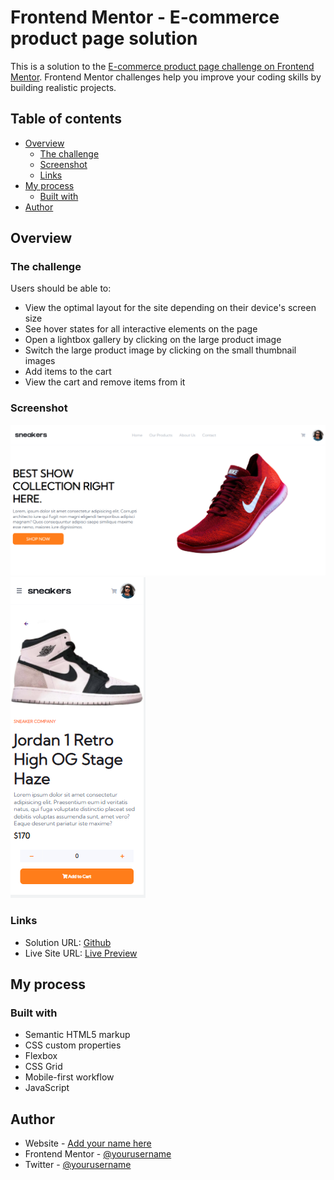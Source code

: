 # Frontend Mentor - E-commerce product page solution

This is a solution to the [E-commerce product page challenge on Frontend Mentor](https://www.frontendmentor.io/challenges/ecommerce-product-page-UPsZ9MJp6). Frontend Mentor challenges help you improve your coding skills by building realistic projects.

## Table of contents

- [Overview](#overview)
  - [The challenge](#the-challenge)
  - [Screenshot](#screenshot)
  - [Links](#links)
- [My process](#my-process)
  - [Built with](#built-with)
- [Author](#author)

## Overview

### The challenge

Users should be able to:

- View the optimal layout for the site depending on their device's screen size
- See hover states for all interactive elements on the page
- Open a lightbox gallery by clicking on the large product image
- Switch the large product image by clicking on the small thumbnail images
- Add items to the cart
- View the cart and remove items from it

### Screenshot

![Design preview for the E-commerce product page coding challenge](./design/Desktop.png)
![Design preview for the E-commerce product page coding challenge](./design/Mobile.png)

### Links

- Solution URL: [Github](https://github.com/amr8644/E-Commernce)
- Live Site URL: [Live Preview](https://unruffled-saha-d4f704.netlify.app/)

## My process

### Built with

- Semantic HTML5 markup
- CSS custom properties
- Flexbox
- CSS Grid
- Mobile-first workflow
- JavaScript

## Author

- Website - [Add your name here](https://www.your-site.com)
- Frontend Mentor - [@yourusername](https://www.frontendmentor.io/profile/yourusername)
- Twitter - [@yourusername](https://www.twitter.com/yourusername)
